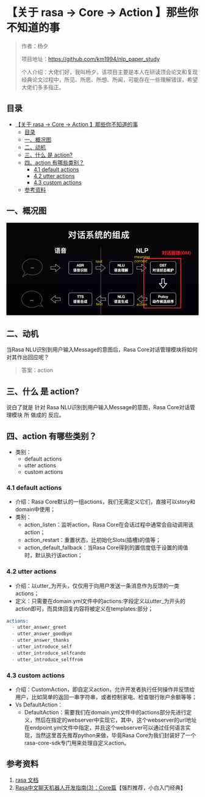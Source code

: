 # 【关于 rasa -> Core -> Action 】那些你不知道的事

> 作者：杨夕
> 
> 项目地址：https://github.com/km1994/nlp_paper_study
> 
> 个人介绍：大佬们好，我叫杨夕，该项目主要是本人在研读顶会论文和复现经典论文过程中，所见、所思、所想、所闻，可能存在一些理解错误，希望大佬们多多指正。
> 

## 目录

- [【关于 rasa -> Core -> Action 】那些你不知道的事](#关于-rasa---core---action-那些你不知道的事)
  - [目录](#目录)
  - [一、概况图](#一概况图)
  - [二、动机](#二动机)
  - [三、什么 是 action?](#三什么-是-action)
  - [四、action 有哪些类别？](#四action-有哪些类别)
    - [4.1 default actions](#41-default-actions)
    - [4.2 utter actions](#42-utter-actions)
    - [4.3 custom actions](#43-custom-actions)
  - [参考资料](#参考资料)

## 一、概况图

![](img/20200922212431.png)

## 二、动机

当Rasa NLU识别到用户输入Message的意图后，Rasa Core对话管理模块将如何对其作出回应呢？

> 答案：action

## 三、什么 是 action?

说白了就是 针对 Rasa NLU识别到用户输入Message的意图，Rasa Core对话管理模块 所 做成的 反应。

## 四、action 有哪些类别？

- 类别：
  - default actions
  - utter actions
  - custom actions

### 4.1 default actions

- 介绍：Rasa Core默认的一组actions，我们无需定义它们，直接可以story和domain中使用；
- 类别：
  - action_listen：监听action，Rasa Core在会话过程中通常会自动调用该action；
  - action_restart：重置状态，比初始化Slots(插槽)的值等；
  - action_default_fallback：当Rasa Core得到的置信度低于设置的阈值时，默认执行该action；

### 4.2 utter actions

- 介绍：以utter_为开头，仅仅用于向用户发送一条消息作为反馈的一类actions；
- 定义：只需要在domain.yml文件中的actions:字段定义以utter_为开头的action即可，而具体回复内容将被定义在templates:部分；

```s
actions:
  - utter_answer_greet
  - utter_answer_goodbye
  - utter_answer_thanks
  - utter_introduce_self
  - utter_introduce_selfcando
  - utter_introduce_selffrom
```

### 4.3 custom actions

- 介绍：CustomAction，即自定义action，允许开发者执行任何操作并反馈给用户，比如简单的返回一串字符串，或者控制家电、检查银行账户余额等等；
- Vs DefaultAction：
  - DefaultAction：需要我们在domain.yml文件中的actions部分先进行定义，然后在指定的webserver中实现它，其中，这个webserver的url地址在endpoint.yml文件中指定，并且这个webserver可以通过任何语言实现，当然这里首先推荐python来做，毕竟Rasa Core为我们封装好了一个rasa-core-sdk专门用来处理自定义action。


## 参考资料

1. [rasa 文档](https://rasa.com/docs/rasa/)
2. [Rasa中文聊天机器人开发指南(3)：Core篇](https://jiangdg.blog.csdn.net/article/details/105434136)【强烈推荐，小白入门经典】



